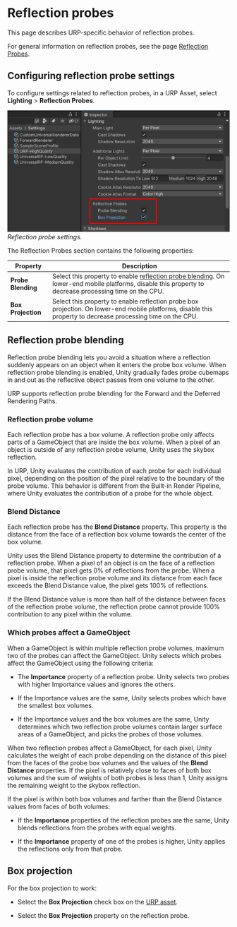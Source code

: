 # Reflection probes

This page describes URP-specific behavior of reflection probes.

For general information on reflection probes, see the page [Reflection Probes](https://docs.unity3d.com/Manual/ReflectionProbes.html).

## Configuring reflection probe settings

To configure settings related to reflection probes, in a URP Asset, select **Lighting** > **Reflection Probes**.

![Reflection probe settings](../Images/lighting/reflection-probe-blending-setting.png)<br/>*Reflection probe settings.*

The Reflection Probes section contains the following properties:

| __Property__ | __Description__ |
| --- | --- |
| **Probe Blending** | Select this property to enable [reflection probe blending](#reflection-probe-blending). On lower-end mobile platforms, disable this property to decrease processing time on the CPU. |
| **Box Projection** | Select this property to enable reflection probe box projection. On lower-end mobile platforms, disable this property to decrease processing time on the CPU. |

## Reflection probe blending

Reflection probe blending lets you avoid a situation where a reflection suddenly appears on an object when it enters the probe box volume. When reflection probe blending is enabled, Unity gradually fades probe cubemaps in and out as the reflective object passes from one volume to the other.

URP supports reflection probe blending for the Forward and the Deferred Rendering Paths.
### Reflection probe volume

Each reflection probe has a box volume. A reflection probe only affects parts of a GameObject that are inside the box volume. When a pixel of an object is outside of any reflection probe volume, Unity uses the skybox reflection.

In URP, Unity evaluates the contribution of each probe for each individual pixel, depending on the position of the pixel relative to the boundary of the probe volume. This behavior is different from the Built-in Render Pipeline, where Unity evaluates the contribution of a probe for the whole object.

### Blend Distance

Each reflection probe has the **Blend Distance** property. This property is the distance from the face of a reflection box volume towards the center of the box volume.

Unity uses the Blend Distance property to determine the contribution of a reflection probe. When a pixel of an object is on the face of a reflection probe volume, that pixel gets 0% of reflections from the probe. When a pixel is inside the reflection probe volume and its distance from each face exceeds the Blend Distance value, the pixel gets 100% of reflections.

If the Blend Distance value is more than half of the distance between faces of the reflection probe volume, the reflection probe cannot provide 100% contribution to any pixel within the volume.

### Which probes affect a GameObject

When a GameObject is within multiple reflection probe volumes, maximum two of the probes can affect the GameObject. Unity selects which probes affect the GameObject using the following criteria:

* The **Importance** property of a reflection probe. Unity selects two probes with higher Importance values and ignores the others.

* If the Importance values are the same, Unity selects probes which have the smallest box volumes.

* If the Importance values and the box volumes are the same, Unity determines which two reflection probe volumes contain larger surface areas of a GameObject, and picks the probes of those volumes.

When two reflection probes affect a GameObject, for each pixel, Unity calculates the weight of each probe depending on the distance of this pixel from the faces of the probe box volumes and the values of the **Blend Distance** properties. If the pixel is relatively close to faces of both box volumes and the sum of weights of both probes is less than 1, Unity assigns the remaining weight to the skybox reflection.

If the pixel is within both box volumes and farther than the Blend Distance values from faces of both volumes:

* If the **Importance** properties of the reflection probes are the same, Unity blends reflections from the probes with equal weights.

* If the **Importance** property of one of the probes is higher, Unity applies the reflections only from that probe.

## Box projection

For the box projection to work:

* Select the **Box Projection** check box on the [URP asset](#configuring-reflection-probe-settings).

* Select the **Box Projection** property on the reflection probe.
